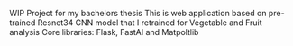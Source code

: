 WIP
Project for my bachelors thesis 
This is web application based on pre-trained Resnet34 CNN model that I retrained for Vegetable and Fruit analysis
Core libraries: Flask, FastAI and Matpoltlib
